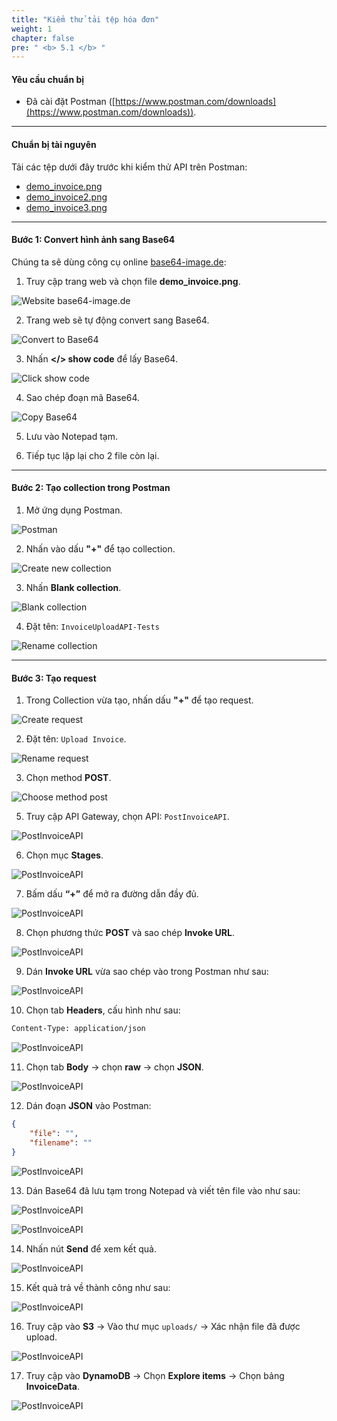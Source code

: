 ```yaml
---
title: "Kiểm thử tải tệp hóa đơn"
weight: 1
chapter: false
pre: " <b> 5.1 </b> "
---
```


#### Yêu cầu chuẩn bị

-   Đã cài đặt Postman ([https://www.postman.com/downloads](https://www.postman.com/downloads)).

---

#### Chuẩn bị tài nguyên

Tải các tệp dưới đây trước khi kiểm thử API trên Postman:

-   [demo_invoice.png](https://drive.google.com/uc?export=download&id=1p_sRXNN9saZLPYJNATZNqV-NmydsUo3L)
-   [demo_invoice2.png](https://drive.google.com/uc?export=download&id=1D-5nvOvdM2Fo2hBTDICTgE8xY-kg7vvY)
-   [demo_invoice3.png](https://drive.google.com/uc?export=download&id=1h_4q-1Xy-MSuwAqXW7D4oTTsnjdn0USh)

---

#### Bước 1: Convert hình ảnh sang Base64

Chúng ta sẽ dùng công cụ online [base64-image.de](https://www.base64-image.de/):

1. Truy cập trang web và chọn file **demo_invoice.png**.

![Website base64-image.de](/images/4.deployingapigatewayandfrontend/4.3-testwithpostman/001-websitebase64.png)

2. Trang web sẽ tự động convert sang Base64.

![Convert to Base64](/images/4.deployingapigatewayandfrontend/4.3-testwithpostman/002-convert-to-base64.png)

3. Nhấn **</> show code** để lấy Base64.

![Click show code](/images/4.deployingapigatewayandfrontend/4.3-testwithpostman/003-click-show-code.png)

4. Sao chép đoạn mã Base64.

![Copy Base64](/images/4.deployingapigatewayandfrontend/4.3-testwithpostman/004-copy-base64.png)

5. Lưu vào Notepad tạm.

6. Tiếp tục lặp lại cho 2 file còn lại.

---

#### Bước 2: Tạo collection trong Postman

1.  Mở ứng dụng Postman.

![Postman](/images/4.deployingapigatewayandfrontend/4.3-testwithpostman/005-postman.png)

2. Nhấn vào dấu **"+"** để tạo collection.

![Create new collection](/images/4.deployingapigatewayandfrontend/4.3-testwithpostman/006-create-new-collection.png)

3.  Nhấn **Blank collection**.

![Blank collection](/images/4.deployingapigatewayandfrontend/4.3-testwithpostman/007-blank-collection.png)

4. Đặt tên: `InvoiceUploadAPI-Tests`

![Rename collection](/images/4.deployingapigatewayandfrontend/4.3-testwithpostman/008-rename-collection.png)

---

#### Bước 3: Tạo request

1. Trong Collection vừa tạo, nhấn dấu **"+"** để tạo request.

![Create request](/images/4.deployingapigatewayandfrontend/4.3-testwithpostman/009-create-request.png)

2. Đặt tên: `Upload Invoice`.

![Rename request](/images/4.deployingapigatewayandfrontend/4.3-testwithpostman/010-rename-request.png)

3. Chọn method **POST**.

![Choose method post](/images/4.deployingapigatewayandfrontend/4.3-testwithpostman/011-choose-method-post.png)

5. Truy cập API Gateway, chọn API: `PostInvoiceAPI`.

![PostInvoiceAPI](/images/4.deployingapigatewayandfrontend/4.4/image.png)

6. Chọn mục **Stages**.

![PostInvoiceAPI](</images/4.deployingapigatewayandfrontend/4.4/image(1).png>)

7. Bấm dấu **“+”** để mở ra đường dẫn đầy đủ.

![PostInvoiceAPI](</images/4.deployingapigatewayandfrontend/4.4/image(2).png>)

8. Chọn phương thức **POST** và sao chép **Invoke URL**.

![PostInvoiceAPI](</images/4.deployingapigatewayandfrontend/4.4/image(3).png>)

9. Dán **Invoke URL** vừa sao chép vào trong Postman như sau:

![PostInvoiceAPI](</images/4.deployingapigatewayandfrontend/4.4/image(4).png>)

10. Chọn tab **Headers**, cấu hình như sau:

```bash
Content-Type: application/json
```

![PostInvoiceAPI](</images/4.deployingapigatewayandfrontend/4.4/image(5).png>)

11. Chọn tab **Body** → chọn **raw** → chọn **JSON**.

![PostInvoiceAPI](</images/4.deployingapigatewayandfrontend/4.4/image(6).png>)

12. Dán đoạn **JSON** vào Postman:

```json
{
    "file": "",
    "filename": ""
}
```

![PostInvoiceAPI](</images/4.deployingapigatewayandfrontend/4.4/image(7).png>)

13. Dán Base64 đã lưu tạm trong Notepad và viết tên file vào như sau:

![PostInvoiceAPI](</images/4.deployingapigatewayandfrontend/4.4/image(8).png>)

![PostInvoiceAPI](</images/4.deployingapigatewayandfrontend/4.4/image(9).png>)

14. Nhấn nút **Send** để xem kết quả.

![PostInvoiceAPI](</images/4.deployingapigatewayandfrontend/4.4/image(10).png>)

15. Kết quả trả về thành công như sau:

![PostInvoiceAPI](</images/4.deployingapigatewayandfrontend/4.4/image(11).png>)

16. Truy cập vào **S3** → Vào thư mục `uploads/` → Xác nhận file đã được upload.

![PostInvoiceAPI](</images/4.deployingapigatewayandfrontend/4.4/image(12).png>)

17. Truy cập vào **DynamoDB** → Chọn **Explore items** → Chọn bảng **InvoiceData**.

![PostInvoiceAPI](</images/4.deployingapigatewayandfrontend/4.4/image(13).png>)
